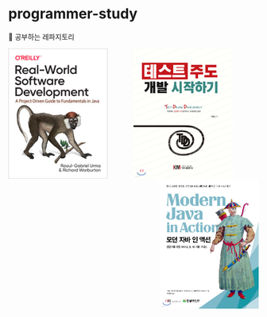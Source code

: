 # programmer-study
🎯 공부하는 레파지토리

<div align = "center">
  <a href="https://www.yes24.com/Product/Goods/90533758">
    <img src="java-practice/real-world-software-development/docs/img.png" align="left" alt="Image1" width="200" height="262">
  </a>
  <a href="https://www.yes24.com/Product/Goods/89145195">
    <img src="java-practice/test-driven-development/docs/img.png" align="center" alt="Image2" width="200" height="262">
  </a>
  <a href="https://www.yes24.com/Product/Goods/77125987">
    <img src="java-practice/modern-java-in-action/docs/img.png" align="right" alt="Image3" width="200" height="262">
  </a>
</div>
